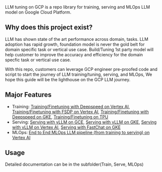 LLM tuning on GCP is a repo library for training, serving and MLOps LLM model on Google Cloud Platform.

## Why does this project exist?
LLM has shown state of the art performance across domain, tasks. LLM adoption has rapid growth, foundation model is never the gold belt for domain specific task or vertical use case. Build/Tuning 1st party model will help customer to improve the accuracy and efficiency for the domain specfic task or vertical use case. 

With this repo, customers can leverage GCP engineer pre-proofed code and script to start the journey of LLM training/tuning, serving, and MLOps, We hope this guide will be the lighthouse on the GCP LLM journey.

## Major Features
- Training: [Training/Finetuning with Deepspeed on Vertex AI](./Train/README.md), [Training/Finetuning with FSDP on Vertex AI](./Train/FSDP/quick_start.ipynb), [Training/Finetuning with Deepspeed on GKE](./Train/Deepspeed-On-GKE/README.md), [Training/Finetuning on TPU](./Train/README_TPU.md)
- Serving: [Serving with vLLM on GCE](./Serve/vLLM-on-GCE/README.md), [Serving with vLLM on GKE](./Serve/vLLM-on-GKE/README.md), [Serving with vLLM on Vertex AI](./Serve/vLLM-on-Vertex/serving_quick_start.ipynb), [Serving with FastChat on GKE](./Serve/FastChat/README.md)
- MLOps: [End to End MLOps LLM pipeline (from training to serving) on Vertex AI](./MLOps/README.md)

## Usage
Detailed documentation can be in the subfolder(Train, Serve, MLOps) 
